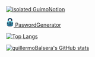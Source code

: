 <div style="display: flex;">
  <a href="https://guillermobalsera.github.io/GuimoNotion/"><img src="https://guillermobalsera.github.io/GuimoNotion/assets/guimonotion.svg" alt="isolated" width="20"/> GuimoNotion</a>
</div>

[<img src="https://github.com/guillermoBalsera/password-generator/blob/main/public/password-generator-favicon.png" alt="isolated" width="20"/> PaswordGenerator](https://guillermobalsera.github.io/password-generator/)

[![Top Langs](https://github-readme-stats.vercel.app/api/top-langs/?username=guillermoBalsera)](https://github.com/guillermoBalsera/github-readme-stats)

[![guillermoBalsera's GitHub stats](https://github-readme-stats.vercel.app/api?username=guillermoBalsera)](https://github.com/guillermoBalsera/github-readme-stats)
